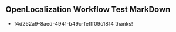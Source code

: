 ## OpenLocalization Workflow Test MarkDown
* f4d262a9-8aed-4941-b49c-fefff09c1814 
thanks!<!--HONumber=Mar16_HO2-->
